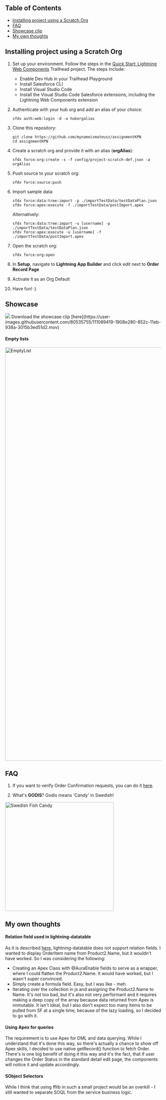 ## Table of Contents

-   [Installing project using a Scratch Org](#installing-project-using-a-scratch-org)
-   [FAQ](#faq)
-   [Showcase clip](#showcase)
-   [My own thoughts](#my-own-thoughts)

## Installing project using a Scratch Org

1. Set up your environment. Follow the steps in the [Quick Start: Lightning Web Components](https://trailhead.salesforce.com/content/learn/projects/quick-start-lightning-web-components/) Trailhead project. The steps include:

    - Enable Dev Hub in your Trailhead Playground
    - Install Salesforce CLI
    - Install Visual Studio Code
    - Install the Visual Studio Code Salesforce extensions, including the Lightning Web Components extension

1. Authenticate with your hub org and add an alias of your choice:

    ```
    sfdx auth:web:login -d -a huborgalias
    ```

1. Clone this repository:

    ```
    git clone https://github.com/mynameismateusz/assignmentKPN
    cd assignmentKPN
    ```

1. Create a scratch org and provide it with an alias (**orgAlias**):

    ```
    sfdx force:org:create -s -f config/project-scratch-def.json -a orgAlias
    ```

1. Push source to your scratch org:

    ```
    sfdx force:source:push
    ```

1. Import sample data:

    ```
    sfdx force:data:tree:import -p ./importTestData/testDataPlan.json
    sfdx force:apex:execute -f ./importTestData/postImport.apex
    ```
    Alternatively:
    ```
    sfdx force:data:tree:import -u [username] -p ./importTestData/testDataPlan.json
    sfdx force:apex:execute -u [username] -f ./importTestData/postImport.apex
    ```

1. Open the scratch org:

    ```
    sfdx force:org:open
    ```

1. In **Setup**, navigate to **Lightning App Builder** and click edit next to **Order Record Page**

1. Activate it as an Org Default

1. Have fun! :)

## Showcase

<img src="img/Showcase.gif">
Download the showcase clip [here](https://user-images.githubusercontent.com/80535755/111089419-1908e280-852c-11eb-938a-3015b3ed51d2.mov)

#### Empty lists
<img width="1329" alt="EmptyList" src="https://user-images.githubusercontent.com/80535755/111089434-2c1bb280-852c-11eb-8758-958c926c85d3.png">


## FAQ

1. If you want to verify Order Confirmation requests, you can do it [here](https://godis-orders.requestcatcher.com/).

1. What's **GODIS**? Godis means 'Candy' in Swedish!
<img src="https://user-images.githubusercontent.com/80535755/111089447-39d13800-852c-11eb-8a1b-5327ac7c9084.png" width="350" title="Swedish Fish Candy">


## My own thoughts

#### Relation field used in lightning-datatable

As it is described [here](https://trailblazer.salesforce.com/ideaView?id=0873A000000lLXYQA2), lightning-datatable does not support relation fields. I wanted to display OrderItem name from Product2.Name, but it wouldn't have worked. So I was considering the following:
* Creating an Apex Class with @AuraEnable fields to serve as a wrapper, where I could flatten the Product2.Name. It would have worked, but I wasn't super convinced.
* Simply create a formula field. Easy, but I was like - meh.
* Iterating over the collection in js and assigning the Product2.Name to Name. It's not too bad, but it's also not very performant and it requires making a deep copy of the array because data returned from Apex is immutable. It isn't ideal, but I also don't expect too many items to be pulled from SF at a single time, because of the lazy loading, so I decided to go with it.

#### Using Apex for queries

The requirement is to use Apex for DML and data querying. While I understand that it's done this way, so there's actually a chance to show off Apex skills, I decided to use native getRecord() function to fetch Order. There's is one big benefit of doing it this way and it's the fact, that if user changes the Order Status in the standard detail edit page, the components will notice it and update accordingly.

#### SObject Selectors

While I think that using fflib in such a small project would be an overkill - I still wanted to separate SOQL from the service business logic.


